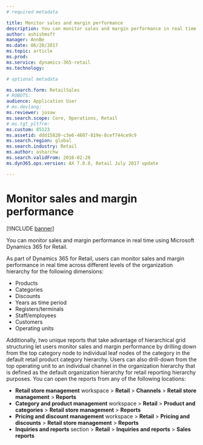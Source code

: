 ```yaml
---
# required metadata

title: Monitor sales and margin performance
description: You can monitor sales and margin performance in real time using Microsoft Dynamics 365 for Retail.
author: ashishmsft
manager: AnnBe
ms.date: 06/20/2017
ms.topic: article
ms.prod: 
ms.service: dynamics-365-retail
ms.technology: 

# optional metadata

ms.search.form: RetailSales
# ROBOTS: 
audience: Application User
# ms.devlang: 
ms.reviewer: josaw
ms.search.scope: Core, Operations, Retail
# ms.tgt_pltfrm: 
ms.custom: 85123
ms.assetid: ddd15820-c3e6-4607-819e-8cef744ce9c9
ms.search.region: global
ms.search.industry: Retail
ms.author: asharchw
ms.search.validFrom: 2016-02-28
ms.dyn365.ops.version: AX 7.0.0, Retail July 2017 update

---
```


# Monitor sales and margin performance

[!INCLUDE [banner](includes/banner.md)]

You can monitor sales and margin performance in real time using Microsoft Dynamics 365 for Retail.

As part of Dynamics 365 for Retail, users can monitor sales and margin performance in real time across different levels of the organization hierarchy for the following dimensions:

-   Products
-   Categories
-   Discounts
-   Years as time period
-   Registers/terminals
-   Staff/employees
-   Customers
-   Operating units

Additionally, two unique reports that take advantage of hierarchical grid structuring let users monitor sales and margin performance by drilling down from the top category node to individual leaf nodes of the category in the default retail product category hierarchy. Users can also drill-down from the top operating unit to an individual channel in the organization hierarchy that is defined as the default organization hierarchy for retail reporting hierarchy purposes. You can open the reports from any of the following locations:

-   **Retail store management** workspace &gt; **Retail** &gt; **Channels** &gt; **Retail store management** &gt; **Reports**
-   **Category and product management** workspace &gt; **Retail** &gt; **Product and categories** &gt; **Retail store management** &gt; **Reports**
-   **Pricing and discount management** workspace &gt; **Retail** &gt; **Pricing and discounts** &gt; **Retail store management** &gt; **Reports**
-   **Inquiries and reports** section &gt; **Retail** &gt; **Inquiries and reports** &gt; **Sales reports**


